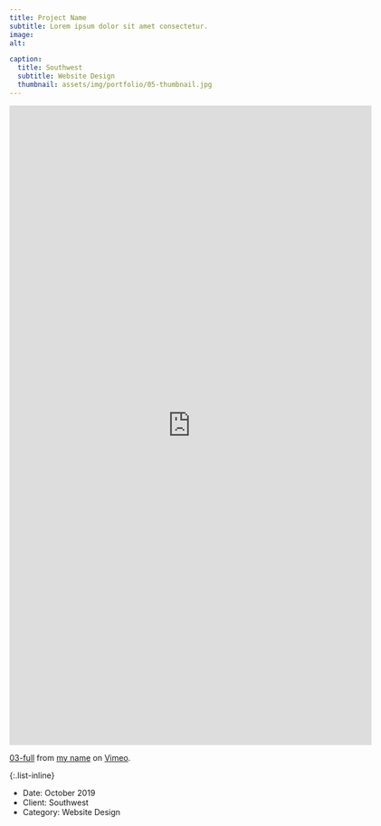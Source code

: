 ```yaml
---
title: Project Name
subtitle: Lorem ipsum dolor sit amet consectetur.
image: 
alt: 

caption:
  title: Southwest
  subtitle: Website Design
  thumbnail: assets/img/portfolio/05-thumbnail.jpg
---
```

<iframe src="https://player.vimeo.com/video/494983876" width="640" height="1131" frameborder="0" allow="autoplay; fullscreen" allowfullscreen></iframe>
<p><a href="https://vimeo.com/494983876">03-full</a> from <a href="https://vimeo.com/user130056485">my name</a> on <a href="https://vimeo.com">Vimeo</a>.</p>

{:.list-inline}
- Date: October 2019
- Client: Southwest
- Category: Website Design

